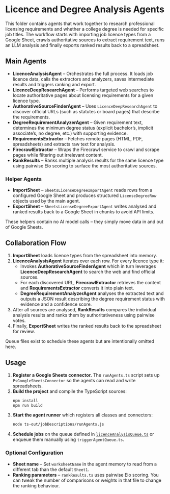 # Licence and Degree Analysis Agents

This folder contains agents that work together to research professional licensing requirements and
whether a college degree is needed for specific job titles. The workflow starts with importing job
licence types from a Google Sheet, crawls authoritative sources to extract requirement text, runs an
LLM analysis and finally exports ranked results back to a spreadsheet.

## Main Agents

- **LicenceAnalysisAgent** – Orchestrates the full process. It loads job licence data, calls the
  extractors and analyzers, saves intermediate results and triggers ranking and export.
- **LicenceDeepResearchAgent** – Performs targeted web searches to locate authoritative pages about
  licensing requirements for a given licence type.
- **AuthorativeSourceFinderAgent** – Uses `LicenceDeepResearchAgent` to discover official URLs (such
  as statutes or board pages) that describe the requirements.
- **DegreeRequirementAnalyzerAgent** – Given requirement text, determines the minimum degree status
  (explicit bachelor’s, implicit associate’s, no degree, etc.) with supporting evidence.
- **RequirementsExtractor** – Fetches remote pages (HTML, PDF, spreadsheets) and extracts raw text
  for analysis.
- **FirecrawlExtractor** – Wraps the Firecrawl service to crawl and scrape pages while filtering out
  irrelevant content.
- **RankResults** – Ranks multiple analysis results for the same licence type using pairwise Elo
  scoring to surface the most authoritative sources.

### Helper Agents

- **ImportSheet** – `SheetsLicenseDegreeImportAgent` reads rows from a configured Google Sheet and
  produces structured `LicenseDegreeRow` objects used by the main agent.
- **ExportSheet** – `SheetsLicenseDegreeExportAgent` writes analysed and ranked results back to a
  Google Sheet in chunks to avoid API limits.

These helpers contain no AI model calls – they simply move data in and out of Google Sheets.

## Collaboration Flow

1. **ImportSheet** loads licence types from the spreadsheet into memory.
2. **LicenceAnalysisAgent** iterates over each row. For every licence type it:
   - Invokes **AuthorativeSourceFinderAgent** which in turn leverages
     **LicenceDeepResearchAgent** to search the web and find official sources.
   - For each discovered URL, **FirecrawlExtractor** retrieves the content and
     **RequirementsExtractor** converts it into plain text.
   - **DegreeRequirementAnalyzerAgent** analyses the extracted text and outputs a
     JSON result describing the degree requirement status with evidence and a confidence score.
3. After all sources are analysed, **RankResults** compares the individual analysis results and ranks
   them by authoritativeness using pairwise votes.
4. Finally, **ExportSheet** writes the ranked results back to the spreadsheet for review.

Queue files exist to schedule these agents but are intentionally omitted here.

## Usage

1. **Register a Google Sheets connector.** The `runAgents.ts` script sets up
   `PsGoogleSheetsConnector` so the agents can read and write spreadsheets.
2. **Build the project** and compile the TypeScript sources:
   ```bash
   npm install
   npm run build
   ```
3. **Start the agent runner** which registers all classes and connectors:
   ```bash
   node ts-out/jobDescriptions/runAgents.js
   ```
4. **Schedule jobs** on the queue defined in
   [`licenceAnalysisQueue.ts`](licenceAnalysisQueue.ts) or enqueue them manually
   using `triggerAgentQueue.ts`.

### Optional Configuration

- **Sheet name** – Set `worksheetName` in the agent memory to read from a
  different tab than the default `Sheet1`.
- **Ranking parameters** – `rankResults.ts` uses pairwise Elo scoring. You can
  tweak the number of comparisons or weights in that file to change the ranking
  behaviour.

